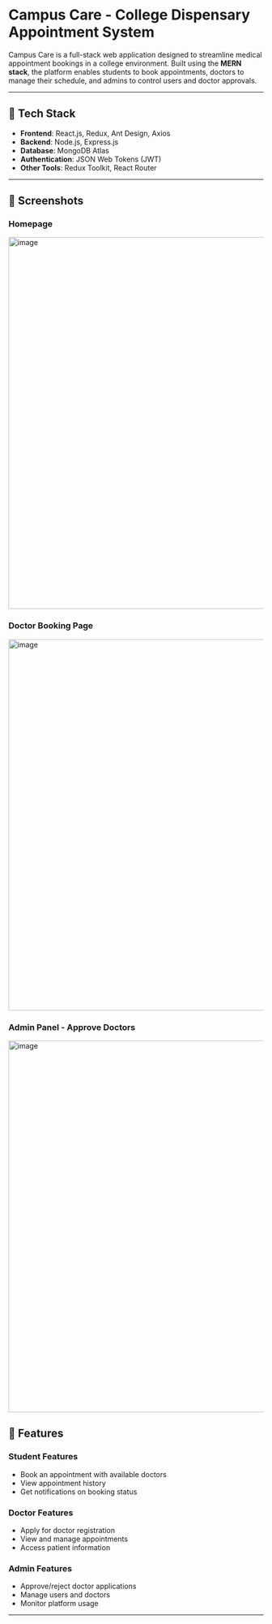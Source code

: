 #  Campus Care - College Dispensary Appointment System

Campus Care is a full-stack web application designed to streamline medical appointment bookings in a college environment. Built using the **MERN stack**, the platform enables students to book appointments, doctors to manage their schedule, and admins to control users and doctor approvals.

---

## 🔧 Tech Stack

- **Frontend**: React.js, Redux, Ant Design, Axios
- **Backend**: Node.js, Express.js
- **Database**: MongoDB Atlas
- **Authentication**: JSON Web Tokens (JWT)
- **Other Tools**: Redux Toolkit, React Router

---

## 📸 Screenshots

### Homepage
<img width="1587" height="733" alt="image" src="https://github.com/user-attachments/assets/5d1d37b7-6027-4ffc-9cbc-df71a288df7b" />

### Doctor Booking Page
<img width="1581" height="732" alt="image" src="https://github.com/user-attachments/assets/20a692d4-b7e1-4cf6-a918-09c0a8d18a56" />

### Admin Panel - Approve Doctors
<img width="1585" height="733" alt="image" src="https://github.com/user-attachments/assets/8e05488a-8f9e-4211-af51-b35e6f80acd9" />


## 🚀 Features

###  Student Features
- Book an appointment with available doctors
- View appointment history
- Get notifications on booking status

###  Doctor Features
- Apply for doctor registration
- View and manage appointments
- Access patient information

###  Admin Features
- Approve/reject doctor applications
- Manage users and doctors
- Monitor platform usage

---
